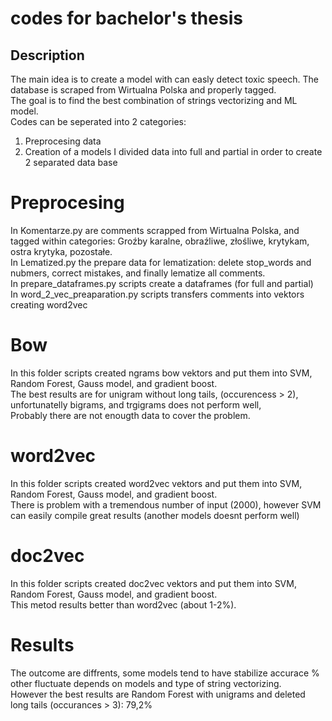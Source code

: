 # codes for bachelor's thesis
## Description
The main idea is to create a model with can easly detect toxic speech. The database is scraped from Wirtualna Polska and properly tagged. <br/>
The goal is to find the best combination of strings vectorizing and ML model. <br/>
Codes can be seperated into 2 categories:<br/>
  1) Preprocesing data
  2) Creation of a models
I divided data into full and partial in order to create 2 separated data base<br/>
# Preprocesing
In Komentarze.py are comments scrapped from Wirtualna Polska, and tagged within categories: Groźby karalne, obraźliwe, złośliwe, krytykam, ostra krytyka, pozostałe.<br/>
In Lematized.py the prepare data for lematization: delete stop_words and nubmers, correct mistakes, and finally lematize all comments.<br/>
In prepare_dataframes.py scripts create a dataframes (for full and partial)<br/>
In word_2_vec_preaparation.py scripts transfers comments into vektors creating word2vec<br/>
# Bow
In this folder scripts created ngrams bow vektors and put them into SVM, Random Forest, Gauss model, and gradient boost.<br/>
The best results are for unigram without long tails, (occurencess > 2), unfortunatelly bigrams, and trgigrams does not perform well,<br/>
Probably there are not enougth data to cover the problem.<br/>
# word2vec
In this folder scripts created word2vec vektors and put them into SVM, Random Forest, Gauss model, and gradient boost.<br/>
There is problem with a tremendous number of input (2000), however SVM can easily compile great results (another models doesnt perform well)<br/>
# doc2vec
In this folder scripts created doc2vec vektors and put them into SVM, Random Forest, Gauss model, and gradient boost.<br/>
This metod results better than word2vec (about 1-2%).<br/>
# Results
The outcome are diffrents, some models tend to have stabilize accurace % other fluctuate depends on models and type of string vectorizing.<br/>
However the best results are Random Forest with unigrams and deleted long tails (occurances > 3): 79,2%<br/>

